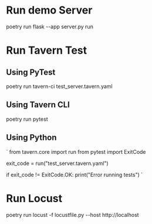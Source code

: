 
# Run demo Server
poetry run flask --app server.py run


# Run Tavern Test

## Using PyTest
poetry run tavern-ci test_server.tavern.yaml

## Using Tavern CLI
poetry run pytest

## Using Python
`
from tavern.core import run
from pytest import ExitCode

exit_code = run("test_server.tavern.yaml")

if exit_code != ExitCode.OK:
    print("Error running tests")
`

# Run Locust
poetry run locust -f locustfile.py --host http://localhost

